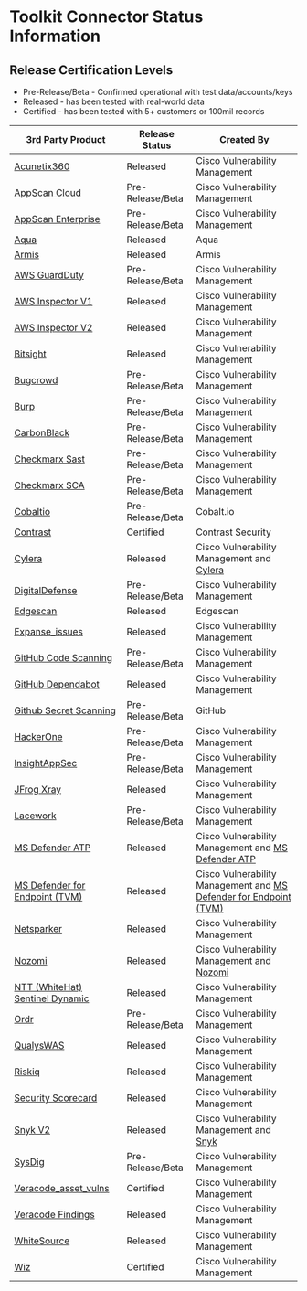 # Toolkit Connector Status Information

## Release Certification Levels

- Pre-Release/Beta - Confirmed operational with test data/accounts/keys
- Released - has been tested with real-world data
- Certified - has been tested with 5+ customers or 100mil records




| 3rd Party Product | Release Status | Created By |
| --- | --- | --- |
| [Acunetix360](https://github.com/KennaSecurity/toolkit/tree/main/tasks/connectors/acunetix360/readme.md) | Released | Cisco Vulnerability Management |
| [AppScan Cloud](https://github.com/KennaSecurity/toolkit/tree/main/tasks/connectors/appscan_cloud/readme.md) | Pre-Release/Beta | Cisco Vulnerability Management |
| [AppScan Enterprise](https://github.com/KennaSecurity/toolkit/tree/main/tasks/connectors/appscan_enterprise/readme.md) | Pre-Release/Beta | Cisco Vulnerability Management |
| [Aqua](https://github.com/KennaSecurity/toolkit/tree/main/tasks/connectors/aqua/README.md) | Released | Aqua |
| [Armis](https://github.com/KennaSecurity/toolkit/tree/main/tasks/connectors/armis) | Released | Armis |
| [AWS GuardDuty](https://github.com/KennaSecurity/toolkit/blob/main/tasks/connectors/aws_guardduty/ReadME.md) | Pre-Release/Beta | Cisco Vulnerability Management |
| [AWS Inspector V1](https://github.com/KennaSecurity/toolkit/tree/main/tasks/connectors/aws_inspector) | Released | Cisco Vulnerability Management |
| [AWS Inspector V2](https://github.com/KennaSecurity/toolkit/tree/95bd625abfc9f7ecb208419cc53198599af774ef/tasks/connectors/aws_inspector2) | Released | Cisco Vulnerability Management |
| [Bitsight](https://github.com/KennaSecurity/toolkit/blob/main/tasks/connectors/digital_footprint/bitsight/README.md) | Released | Cisco Vulnerability Management |
| [Bugcrowd](https://github.com/KennaSecurity/toolkit/blob/main/tasks/connectors/bugcrowd/readme.md) | Pre-Release/Beta | Cisco Vulnerability Management |
| [Burp](https://github.com/KennaSecurity/toolkit/blob/main/tasks/connectors/burp/readme.md) | Pre-Release/Beta | Cisco Vulnerability Management |
| [CarbonBlack](https://github.com/KennaSecurity/toolkit/blob/main/tasks/connectors/carbon_black/readme.md) | Pre-Release/Beta | Cisco Vulnerability Management |
| [Checkmarx Sast](https://github.com/KennaSecurity/toolkit/blob/main/tasks/connectors/checkmarx_sast/README.md) | Pre-Release/Beta | Cisco Vulnerability Management |
| [Checkmarx SCA](https://github.com/KennaSecurity/toolkit/blob/main/tasks/connectors/checkmarx_sca/readme.md) | Pre-Release/Beta | Cisco Vulnerability Management |
| [Cobaltio](https://github.com/KennaSecurity/toolkit/blob/main/tasks/connectors/cobaltio/readme.md) | Pre-Release/Beta | Cobalt.io |
| [Contrast](https://github.com/KennaSecurity/toolkit/blob/main/tasks/connectors/contrast/readme.md) | Certified | Contrast Security |
| [Cylera](https://github.com/KennaSecurity/toolkit/tree/95bd625abfc9f7ecb208419cc53198599af774ef/tasks/connectors/cylera) | Released | Cisco Vulnerability Management and [Cylera](https://www.cylera.com/) |
| [DigitalDefense](https://github.com/KennaSecurity/toolkit/blob/main/tasks/connectors/digital_defense/readme.md) | Pre-Release/Beta | Cisco Vulnerability Management |
| [Edgescan](https://github.com/KennaSecurity/toolkit/blob/main/tasks/connectors/edgescan/README.md) | Released | Edgescan |
| [Expanse_issues](https://github.com/KennaSecurity/toolkit/blob/main/tasks/connectors/digital_footprint/expanse_issues/README.md) | Released | Cisco Vulnerability Management | 
| [GitHub Code Scanning](https://github.com/KennaSecurity/toolkit/blob/main/tasks/connectors/github_code_scanning/readme.md) | Pre-Release/Beta | Cisco Vulnerability Management |
| [GitHub Dependabot](https://github.com/KennaSecurity/toolkit/blob/main/tasks/connectors/github_dependabot/readme.md) | Released | Cisco Vulnerability Management |
| [Github Secret Scanning](https://github.com/KennaSecurity/toolkit/tree/main/tasks/connectors/github_secret_scanning) | Pre-Release/Beta | GitHub |
| [HackerOne](https://github.com/KennaSecurity/toolkit/blob/main/tasks/connectors/hackerone/readme.md) | Pre-Release/Beta | Cisco Vulnerability Management |
| [InsightAppSec](https://github.com/KennaSecurity/toolkit/blob/main/tasks/connectors/insight_appsec/readme.md) | Pre-Release/Beta | Cisco Vulnerability Management |
| [JFrog Xray](https://github.com/KennaSecurity/toolkit/blob/main/tasks/connectors/jfrog/readme.md) | Released | Cisco Vulnerability Management |
| [Lacework](https://github.com/KennaSecurity/toolkit/blob/main/tasks/connectors/lacework/readme.md) | Pre-Release/Beta | Cisco Vulnerability Management |
| [MS Defender ATP](https://github.com/KennaSecurity/toolkit/blob/main/tasks/connectors/ms_defender_atp/readme.md) | Released | Cisco Vulnerability Management and [MS Defender ATP](https://securitycenter.windows.com/) |
| [MS Defender for Endpoint (TVM)](https://github.com/KennaSecurity/toolkit/blob/main/tasks/connectors/ms_defender_tvm/readme.md) | Released | Cisco Vulnerability Management and [MS Defender for Endpoint (TVM) ](https://securitycenter.windows.com/) |
| [Netsparker](https://github.com/KennaSecurity/toolkit/blob/main/tasks/connectors/netsparker/readme.md) | Released | Cisco Vulnerability Management |
| [Nozomi](https://github.com/KennaSecurity/toolkit/blob/main/tasks/connectors/nozomi/ReadME.md) | Released | Cisco Vulnerability Management and [Nozomi](https://www.nozominetworks.com/) |
| [NTT (WhiteHat) Sentinel Dynamic](https://github.com/KennaSecurity/toolkit/blob/main/tasks/connectors/ntt_sentinel_dynamic/README.md) | Released | Cisco Vulnerability Management |
| [Ordr](https://github.com/KennaSecurity/toolkit/blob/main/tasks/connectors/ordr/readme.md) | Pre-Release/Beta | Cisco Vulnerability Management |
| [QualysWAS](https://github.com/KennaSecurity/toolkit/blob/main/tasks/connectors/qualys_was/README.md) | Released | Cisco Vulnerability Management |
| [Riskiq](https://github.com/KennaSecurity/toolkit/blob/main/tasks/connectors/digital_footprint/riskiq/README.md) | Released | Cisco Vulnerability Management |
| [Security Scorecard](https://github.com/KennaSecurity/toolkit/blob/main/tasks/connectors/digital_footprint/security_scorecard/README.md) | Released | Cisco Vulnerability Management |
| [Snyk V2](https://github.com/KennaSecurity/toolkit/tree/main/tasks/connectors/snyk_v2/readme.md) | Released | Cisco Vulnerability Management and [Snyk](https://snyk.io/) |
| [SysDig](https://github.com/KennaSecurity/toolkit/blob/main/tasks/connectors/sysdig/readme.md) | Pre-Release/Beta | Cisco Vulnerability Management |
| [Veracode_asset_vulns](https://github.com/KennaSecurity/toolkit/blob/main/tasks/connectors/veracode_asset_vulns/readme.md) | Certified | Cisco Vulnerability Management |
| [Veracode Findings](https://github.com/KennaSecurity/toolkit/blob/main/tasks/connectors/veracode_findings/readme.md) | Released | Cisco Vulnerability Management |
| [WhiteSource](https://github.com/KennaSecurity/toolkit/blob/main/tasks/connectors/whitesource/readme.md) | Released | Cisco Vulnerability Management |
| [Wiz](https://github.com/KennaSecurity/toolkit/tree/main/tasks/connectors/wiz) | Certified | Cisco Vulnerability Management |
